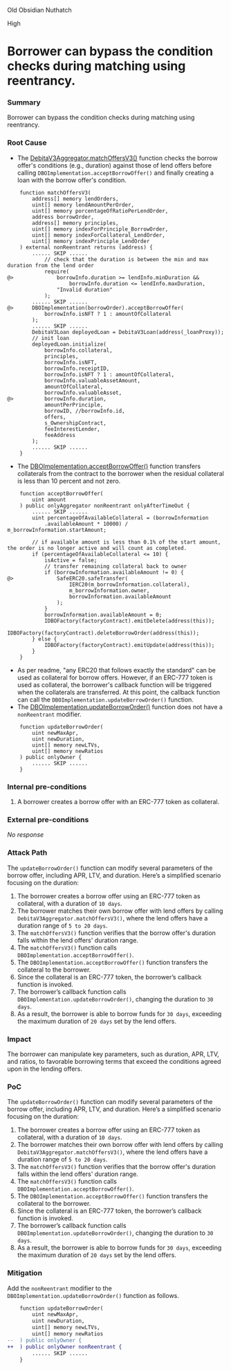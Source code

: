 Old Obsidian Nuthatch

High

# Borrower can bypass the condition checks during matching using reentrancy.

### Summary

Borrower can bypass the condition checks during matching using reentrancy.

### Root Cause

- The [DebitaV3Aggregator.matchOffersV3()](https://github.com/sherlock-audit/2024-11-debita-finance-v3/blob/main/Debita-V3-Contracts/contracts/DebitaV3Aggregator.sol#L274-L647) function checks the borrow offer's conditions (e.g., duration) against those of lend offers before calling `DBOImplementation.acceptBorrowOffer()` and finally creating a loan with the borrow offer's condition.
```solidity
    function matchOffersV3(
        address[] memory lendOrders,
        uint[] memory lendAmountPerOrder,
        uint[] memory porcentageOfRatioPerLendOrder,
        address borrowOrder,
        address[] memory principles,
        uint[] memory indexForPrinciple_BorrowOrder,
        uint[] memory indexForCollateral_LendOrder,
        uint[] memory indexPrinciple_LendOrder
    ) external nonReentrant returns (address) {
        ...... SKIP ......
            // check that the duration is between the min and max duration from the lend order
            require(
@>              borrowInfo.duration >= lendInfo.minDuration &&
                    borrowInfo.duration <= lendInfo.maxDuration,
                "Invalid duration"
            );
        ...... SKIP ......
@>      DBOImplementation(borrowOrder).acceptBorrowOffer(
            borrowInfo.isNFT ? 1 : amountOfCollateral
        );
        ...... SKIP ......
        DebitaV3Loan deployedLoan = DebitaV3Loan(address(_loanProxy));
        // init loan
        deployedLoan.initialize(
            borrowInfo.collateral,
            principles,
            borrowInfo.isNFT,
            borrowInfo.receiptID,
            borrowInfo.isNFT ? 1 : amountOfCollateral,
            borrowInfo.valuableAssetAmount,
            amountOfCollateral,
            borrowInfo.valuableAsset,
@>          borrowInfo.duration,
            amountPerPrinciple,
            borrowID, //borrowInfo.id,
            offers,
            s_OwnershipContract,
            feeInterestLender,
            feeAddress
        );
        ...... SKIP ......
    }
```
- The [DBOImplementation.acceptBorrowOffer()](https://github.com/sherlock-audit/2024-11-debita-finance-v3/blob/main/Debita-V3-Contracts/contracts/DebitaBorrowOffer-Implementation.sol#L137-L183) function transfers collaterals from the contract to the borrower when the residual collateral is less than 10 percent and not zero.
```solidity
    function acceptBorrowOffer(
        uint amount
    ) public onlyAggregator nonReentrant onlyAfterTimeOut {
        ...... SKIP ......
        uint percentageOfAvailableCollateral = (borrowInformation
            .availableAmount * 10000) / m_borrowInformation.startAmount;

        // if available amount is less than 0.1% of the start amount, the order is no longer active and will count as completed.
        if (percentageOfAvailableCollateral <= 10) {
            isActive = false;
            // transfer remaining collateral back to owner
            if (borrowInformation.availableAmount != 0) {
@>              SafeERC20.safeTransfer(
                    IERC20(m_borrowInformation.collateral),
                    m_borrowInformation.owner,
                    borrowInformation.availableAmount
                );
            }
            borrowInformation.availableAmount = 0;
            IDBOFactory(factoryContract).emitDelete(address(this));
            IDBOFactory(factoryContract).deleteBorrowOrder(address(this));
        } else {
            IDBOFactory(factoryContract).emitUpdate(address(this));
        }
    }
```
- As per readme, "any ERC20 that follows exactly the standard" can be used as collateral for borrow offers. However, if an ERC-777 token is used as collateral, the borrower's callback function will be triggered when the collaterals are transferred. At this point, the callback function can call the `DBOImplementation.updateBorrowOrder()` function.
- The [DBOImplementation.updateBorrowOrder()](https://github.com/sherlock-audit/2024-11-debita-finance-v3/blob/main/Debita-V3-Contracts/contracts/DebitaBorrowOffer-Implementation.sol#L232-L253) function does not have a `nonReentrant` modifier.
```solidity
    function updateBorrowOrder(
        uint newMaxApr,
        uint newDuration,
        uint[] memory newLTVs,
        uint[] memory newRatios
    ) public onlyOwner {
        ...... SKIP ......
    }
```

### Internal pre-conditions

1. A borrower creates a borrow offer with an ERC-777 token as collateral.

### External pre-conditions

_No response_

### Attack Path

The `updateBorrowOrder()` function can modify several parameters of the borrow offer, including APR, LTV, and duration. Here’s a simplified scenario focusing on the duration:
1. The borrower creates a borrow offer using an ERC-777 token as collateral, with a duration of `10 days`.
2. The borrower matches their own borrow offer with lend offers by calling `DebitaV3Aggregator.matchOffersV3()`, where the lend offers have a duration range of `5 to 20 days`.
3. The `matchOffersV3()` function verifies that the borrow offer's duration falls within the lend offers' duration range.
4. The `matchOffersV3()` function calls `DBOImplementation.acceptBorrowOffer()`.
5. The `DBOImplementation.acceptBorrowOffer()` function transfers the collateral to the borrower.
6. Since the collateral is an ERC-777 token, the borrower’s callback function is invoked.
7. The borrower’s callback function calls `DBOImplementation.updateBorrowOrder()`, changing the duration to `30 days`.
8. As a result, the borrower is able to borrow funds for `30 days`, exceeding the maximum duration of `20 days` set by the lend offers.

### Impact

The borrower can manipulate key parameters, such as duration, APR, LTV, and ratios, to favorable borrowing terms that exceed the conditions agreed upon in the lending offers.

### PoC

The `updateBorrowOrder()` function can modify several parameters of the borrow offer, including APR, LTV, and duration. Here’s a simplified scenario focusing on the duration:
1. The borrower creates a borrow offer using an ERC-777 token as collateral, with a duration of `10 days`.
2. The borrower matches their own borrow offer with lend offers by calling `DebitaV3Aggregator.matchOffersV3()`, where the lend offers have a duration range of `5 to 20 days`.
3. The `matchOffersV3()` function verifies that the borrow offer's duration falls within the lend offers' duration range.
4. The `matchOffersV3()` function calls `DBOImplementation.acceptBorrowOffer()`.
5. The `DBOImplementation.acceptBorrowOffer()` function transfers the collateral to the borrower.
6. Since the collateral is an ERC-777 token, the borrower’s callback function is invoked.
7. The borrower’s callback function calls `DBOImplementation.updateBorrowOrder()`, changing the duration to `30 days`.
8. As a result, the borrower is able to borrow funds for `30 days`, exceeding the maximum duration of `20 days` set by the lend offers.

### Mitigation

Add the `nonReentrant` modifier to the `DBOImplementation.updateBorrowOrder()` function as follows.
```diff
    function updateBorrowOrder(
        uint newMaxApr,
        uint newDuration,
        uint[] memory newLTVs,
        uint[] memory newRatios
--  ) public onlyOwner {
++  ) public onlyOwner nonReentrant {
        ...... SKIP ......
    }
```